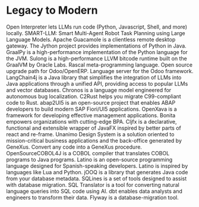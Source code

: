 # Legacy to Modern

Open Interpreter lets LLMs run code (Python, Javascript, Shell, and more) locally. SMART-LLM: Smart Multi-Agent Robot Task Planning using Large Language Models. Apache Guacamole is a clientless remote desktop gateway. The Jython project provides implementations of Python in Java. GraalPy is a high-performance implementation of the Python language for the JVM. Sulong is a high-performance LLVM bitcode runtime built on the GraalVM by Oracle Labs. Rascal meta-programming language. Open source upgrade path for Odoo/OpenERP. Language server for the Odoo framework. LangChain4j is a Java library that simplifies the integration of LLMs into Java applications through a unified API, providing access to popular LLMs and vector databases. Chronos is a language model engineered for autonomous bug localization. C2Rust helps you migrate C99-compliant code to Rust. abap2UI5 is an open-source project that enables ABAP developers to build modern SAP Fiori/UI5 applications. OpenXava is a framework for developing effective management applications. Bonita empowers organizations with cutting-edge BPA. Cljfx is a declarative, functional and extensible wrapper of JavaFX inspired by better parts of react and re-frame. Unanimo Design System is a solution oriented to mission-critical business applications and the back-office generated by GeneXus. Convert any code into a GeneXus procedure. OpenSourceCOBOL4J is a COBOL compiler that translates COBOL programs to Java programs. Latino is an open-source programming language designed for Spanish-speaking developers. Latino is inspired by languages like Lua and Python. jOOQ is a library that generates Java code from your database metadata. SQLines is a set of tools designed to assist with database migration. SQL Translator is a tool for converting natural language queries into SQL code using AI. dbt enables data analysts and engineers to transform their data. Flyway is a database-migration tool.